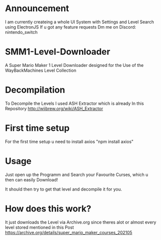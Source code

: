 # Announcement
I am currently createing a whole UI System with Settings and Level Search using ElectronJS
If u got any feature requests Dm me on Discord: nintendo_switch

# SMM1-Level-Downloader
A Super Mario Maker 1 Level Downloader designed for the Use of the WayBackMachines Level Collection

# Decompilation
To Decompile the Levels I used ASH Extractor which is already In this Repository
http://wiibrew.org/wiki/ASH_Extractor

# First time setup
For the first time setup u need to install axios
"npm install axios"

# Usage
Just open up the Programm and Search your Favourite Curses, which u then can easily Download!

It should then try to get that level and decompile it for you.

# How does this work?
It just downloads the Level via Archive.org since theres alot or almost every level stored mentioned in this Post
https://archive.org/details/super_mario_maker_courses_202105
